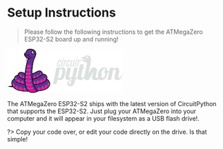 # Setup Instructions

> Please follow the following instructions to get the ATMegaZero ESP32-S2 board up and running!

![ATMegaZero](./media/circuitpython_logo_white.png)

The ATMegaZero ESP32-S2 ships with the latest version of CircuitPython that supports the ESP32-S2. Just plug your ATMegaZero into your computer and it will appear in your filesystem as a USB flash drive!. 

?> Copy your code over, or edit your code directly on the drive. Is that simple!
